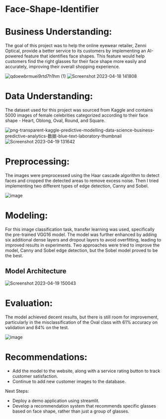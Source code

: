 # Face-Shape-Identifier

# Business Understanding:
The goal of this project was to help the online eyewear retailer, Zenni Optical, provide a better service to its customers by implementing an AI-powered feature that identifies face shapes. This feature would help customers find the right glasses for their face shape more easily and accurately, improving their overall shopping experience.

![qdoewbrmuei9rtd7h1hm (1)](https://user-images.githubusercontent.com/122308669/233489668-e964fad3-0cfe-421a-a364-065373ab4d10.png)
![Screenshot 2023-04-18 141808](https://user-images.githubusercontent.com/122308669/233487495-01920753-3704-4496-a16d-e5a29a36a387.png)

# Data Understanding:
The dataset used for this project was sourced from Kaggle and contains 5000 images of female celebrities categorized according to their face shape - Heart, Oblong, Oval, Round, and Square.

![png-transparent-kaggle-predictive-modelling-data-science-business-predictive-analytics-数据-blue-text-laboratory-thumbnail](https://user-images.githubusercontent.com/122308669/233488086-9a0af328-f903-477a-abb8-d5315131c625.png)
![Screenshot 2023-04-19 131642](https://user-images.githubusercontent.com/122308669/233488012-17ff7593-6258-4ff4-9c87-af5dfbe1e69f.png)

# Preprocessing:
The images were preprocessed using the Haar cascade algorithm to detect faces and cropped the detected areas to remove excess noise. Then I tried implementing two different types of edge detection, Canny and Sobel.

![image](https://user-images.githubusercontent.com/122308669/233489471-05cdcbff-54c3-4e9f-a86f-cc99009ce946.png)

# Modeling:
For this image classification task, transfer learning was used, specifically the pre-trained VGG16 model. The model was further enhanced by adding six additional dense layers and dropout layers to avoid overfitting, leading to improved results in experiments. Two approaches were tried to improve the model, Canny and Sobel edge detection, but the Sobel model proved to be the best.

## Model Architecture
![Screenshot 2023-04-19 150043](https://user-images.githubusercontent.com/122308669/233489041-315fb595-31ae-487a-83b5-4ed4950a5766.png)

# Evaluation:
The model achieved decent results, but there is still room for improvement, particularly in the misclassification of the Oval class with 61% accuracy on validation and 84% on the test.

![image](https://user-images.githubusercontent.com/122308669/233489997-c3f44d88-59c7-4b90-a594-3d871c0af17f.png)

# Recommendations:

- Add the model to the website, along with a service rating button to track customer satisfaction.
- Continue to add new customer images to the database.

Next Steps:

- Deploy a demo application using streamlit.
- Develop a recommendation system that recommends specific glasses based on face shape, rather than just a group of glasses.
